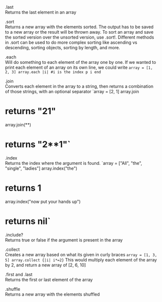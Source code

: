 .last  
  Returns the last element in an array

.sort  
  Returns a new array with the elements sorted. The output has to be saved to a
  new array or the result will be thrown away. To sort an array and save the
  sorted version over the unsorted version, use .sort!. Different methods in
  .sort can be used to do more complex sorting like ascending vs descending,
  sorting objects, sorting by length, and more.

.each  
  Will do something to each element of the array one by one. If we wanted to
  print each element of an array on its own line, we could write
  `array = [1, 2, 3]
  array.each |i| #i is the index
    p i
  end`

.join  
  Converts each element in the array to a string, then returns a combination of
  those strings, with an optional separator
  `array = [2, 1]
  array.join
  # returns "21"
  array.join(**)
  # returns "2**1"`

.index  
  Returns the index where the argument is found.
  `array = ["All", "the", "single", "ladies"]
  array.index("the")
  # returns 1
  array.index("now put your hands up")
  # returns nil`

.include?  
  Returns true or false if the argument is present in the array

.collect  
  Creates a new array based on what its given in curly braces
  `array = [1, 3, 5]
  array.collect {|i| i*=2}`
  This would multiply each element of the array by 2, and return a new array
  of [2, 6, 10]

.first and .last  
  Returns the first or last element of the array

.shuffle  
  Returns a new array with the elements shuffled
